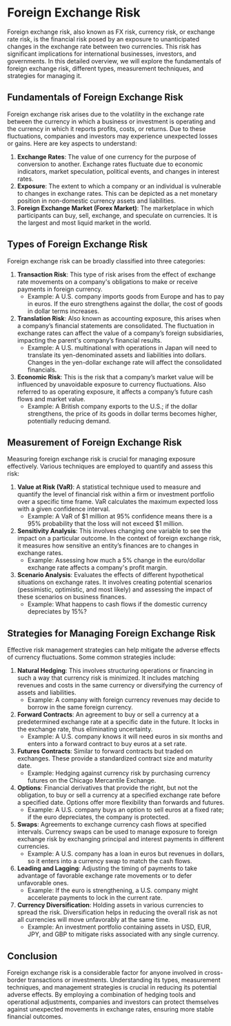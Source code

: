 # Foreign Exchange Risk

Foreign exchange risk, also known as FX risk, currency risk, or exchange rate risk, is the financial risk posed by an exposure to unanticipated changes in the exchange rate between two currencies. This risk has significant implications for international businesses, investors, and governments. In this detailed overview, we will explore the fundamentals of foreign exchange risk, different types, measurement techniques, and strategies for managing it.

## Fundamentals of Foreign Exchange Risk

Foreign exchange risk arises due to the volatility in the exchange rate between the currency in which a business or investment is operating and the currency in which it reports profits, costs, or returns. Due to these fluctuations, companies and investors may experience unexpected losses or gains. Here are key aspects to understand:

1. **Exchange Rates**: The value of one currency for the purpose of conversion to another. Exchange rates fluctuate due to economic indicators, market speculation, political events, and changes in interest rates.
2. **Exposure**: The extent to which a company or an individual is vulnerable to changes in exchange rates. This can be depicted as a net monetary position in non-domestic currency assets and liabilities.
3. **Foreign Exchange Market (Forex Market)**: The marketplace in which participants can buy, sell, exchange, and speculate on currencies. It is the largest and most liquid market in the world.

## Types of Foreign Exchange Risk

Foreign exchange risk can be broadly classified into three categories:

1. **Transaction Risk**: This type of risk arises from the effect of exchange rate movements on a company's obligations to make or receive payments in foreign currency. 
   - Example: A U.S. company imports goods from Europe and has to pay in euros. If the euro strengthens against the dollar, the cost of goods in dollar terms increases.
2. **Translation Risk**: Also known as accounting exposure, this arises when a company’s financial statements are consolidated. The fluctuation in exchange rates can affect the value of a company’s foreign subsidiaries, impacting the parent's company’s financial results.
    - Example: A U.S. multinational with operations in Japan will need to translate its yen-denominated assets and liabilities into dollars. Changes in the yen-dollar exchange rate will affect the consolidated financials.
3. **Economic Risk**: This is the risk that a company’s market value will be influenced by unavoidable exposure to currency fluctuations. Also referred to as operating exposure, it affects a company’s future cash flows and market value.
   - Example: A British company exports to the U.S.; if the dollar strengthens, the price of its goods in dollar terms becomes higher, potentially reducing demand.

## Measurement of Foreign Exchange Risk

Measuring foreign exchange risk is crucial for managing exposure effectively. Various techniques are employed to quantify and assess this risk:

1. **Value at Risk (VaR)**: A statistical technique used to measure and quantify the level of financial risk within a firm or investment portfolio over a specific time frame. VaR calculates the maximum expected loss with a given confidence interval.
   - Example: A VaR of $1 million at 95% confidence means there is a 95% probability that the loss will not exceed $1 million.
2. **Sensitivity Analysis**: This involves changing one variable to see the impact on a particular outcome. In the context of foreign exchange risk, it measures how sensitive an entity’s finances are to changes in exchange rates.
   - Example: Assessing how much a 5% change in the euro/dollar exchange rate affects a company's profit margin.
3. **Scenario Analysis**: Evaluates the effects of different hypothetical situations on exchange rates. It involves creating potential scenarios (pessimistic, optimistic, and most likely) and assessing the impact of these scenarios on business finances.
   - Example: What happens to cash flows if the domestic currency depreciates by 15%?

## Strategies for Managing Foreign Exchange Risk

Effective risk management strategies can help mitigate the adverse effects of currency fluctuations. Some common strategies include:

1. **Natural Hedging**: This involves structuring operations or financing in such a way that currency risk is minimized. It includes matching revenues and costs in the same currency or diversifying the currency of assets and liabilities.
   - Example: A company with foreign currency revenues may decide to borrow in the same foreign currency.
2. **Forward Contracts**: An agreement to buy or sell a currency at a predetermined exchange rate at a specific date in the future. It locks in the exchange rate, thus eliminating uncertainty.
   - Example: A U.S. company knows it will need euros in six months and enters into a forward contract to buy euros at a set rate.
3. **Futures Contracts**: Similar to forward contracts but traded on exchanges. These provide a standardized contract size and maturity date.
   - Example: Hedging against currency risk by purchasing currency futures on the Chicago Mercantile Exchange.
4. **Options**: Financial derivatives that provide the right, but not the obligation, to buy or sell a currency at a specified exchange rate before a specified date. Options offer more flexibility than forwards and futures.
   - Example: A U.S. company buys an option to sell euros at a fixed rate; if the euro depreciates, the company is protected.
5. **Swaps**: Agreements to exchange currency cash flows at specified intervals. Currency swaps can be used to manage exposure to foreign exchange risk by exchanging principal and interest payments in different currencies.
   - Example: A U.S. company has a loan in euros but revenues in dollars, so it enters into a currency swap to match the cash flows.
6. **Leading and Lagging**: Adjusting the timing of payments to take advantage of favorable exchange rate movements or to defer unfavorable ones.
   - Example: If the euro is strengthening, a U.S. company might accelerate payments to lock in the current rate.
7. **Currency Diversification**: Holding assets in various currencies to spread the risk. Diversification helps in reducing the overall risk as not all currencies will move unfavorably at the same time.
   - Example: An investment portfolio containing assets in USD, EUR, JPY, and GBP to mitigate risks associated with any single currency.

## Conclusion

Foreign exchange risk is a considerable factor for anyone involved in cross-border transactions or investments. Understanding its types, measurement techniques, and management strategies is crucial in reducing its potential adverse effects. By employing a combination of hedging tools and operational adjustments, companies and investors can protect themselves against unexpected movements in exchange rates, ensuring more stable financial outcomes.